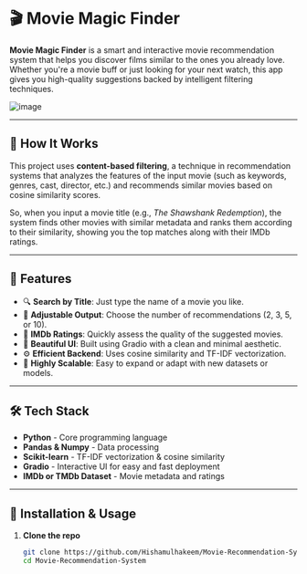 # 🎬 Movie Magic Finder

**Movie Magic Finder** is a smart and interactive movie recommendation system that helps you discover films similar to the ones you already love. Whether you're a movie buff or just looking for your next watch, this app gives you high-quality suggestions backed by intelligent filtering techniques.

![image](https://github.com/user-attachments/assets/e474b76f-df78-472f-ae0c-db1cac7718e1)



---

## 🧠 How It Works

This project uses **content-based filtering**, a technique in recommendation systems that analyzes the features of the input movie (such as keywords, genres, cast, director, etc.) and recommends similar movies based on cosine similarity scores.

So, when you input a movie title (e.g., *The Shawshank Redemption*), the system finds other movies with similar metadata and ranks them according to their similarity, showing you the top matches along with their IMDb ratings.

---

## 🚀 Features

- 🔍 **Search by Title**: Just type the name of a movie you like.
- 🔢 **Adjustable Output**: Choose the number of recommendations (2, 3, 5, or 10).
- 🌟 **IMDb Ratings**: Quickly assess the quality of the suggested movies.
- 🎨 **Beautiful UI**: Built using Gradio with a clean and minimal aesthetic.
- ⚙️ **Efficient Backend**: Uses cosine similarity and TF-IDF vectorization.
- 🧩 **Highly Scalable**: Easy to expand or adapt with new datasets or models.

---

## 🛠️ Tech Stack

- **Python** - Core programming language
- **Pandas & Numpy** - Data processing
- **Scikit-learn** - TF-IDF vectorization & cosine similarity
- **Gradio** - Interactive UI for easy and fast deployment
- **IMDb or TMDb Dataset** - Movie metadata and ratings

---

## 🧪 Installation & Usage

1. **Clone the repo**
   ```bash
   git clone https://github.com/Hishamulhakeem/Movie-Recommendation-System.git
   cd Movie-Recommendation-System

